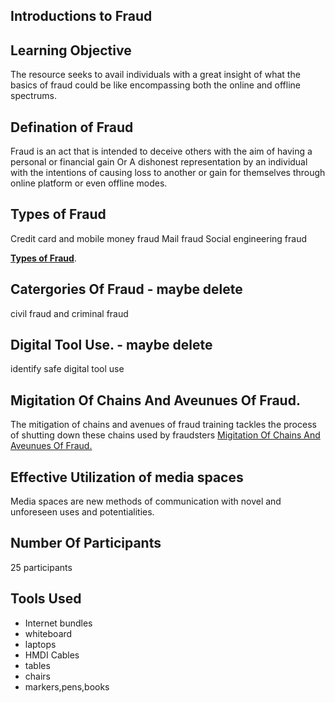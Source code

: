 ## Introductions to Fraud

## Learning Objective
The resource seeks to avail individuals with a great insight of what the basics of fraud could be like encompassing both the online and offline spectrums.

## Defination of Fraud
Fraud is an act that is intended to deceive others with the aim of having a personal or financial gain Or A dishonest representation by an individual with the intentions of causing loss to another or gain for themselves through online platform or even offline modes.

## Types of Fraud
Credit card and mobile money fraud
Mail fraud
Social engineering fraud

[**Types of Fraud**](types_of_fraud.md).

## Catergories Of Fraud - maybe delete
civil fraud and 
criminal fraud
## Digital Tool Use. - maybe delete
identify safe digital tool use

## Migitation Of Chains And Aveunues Of Fraud.
The mitigation of chains and avenues of fraud training tackles the process of shutting down these chains used by fraudsters 
[Migitation Of Chains And Aveunues Of Fraud.]()

## Effective Utilization of media spaces
Media spaces are new methods of communication with novel and unforeseen uses and potentialities.
  
## Number Of Participants 
25 participants

## Tools Used
* Internet bundles
* whiteboard
* laptops
* HMDI Cables
* tables
* chairs 
* markers,pens,books



